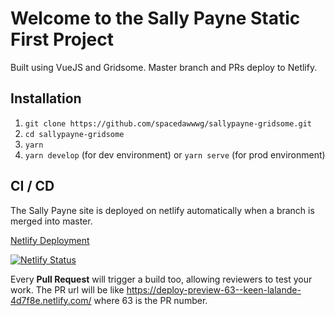 # Welcome to the Sally Payne Static First Project

Built using VueJS and Gridsome. Master branch and PRs deploy to Netlify.

## Installation

1. `git clone https://github.com/spacedawwwg/sallypayne-gridsome.git`
2. `cd sallypayne-gridsome`
3. `yarn`
4. `yarn develop` (for dev environment) or `yarn serve` (for prod environment)

## CI / CD

The Sally Payne site is deployed on netlify automatically when a branch is merged into master.

[Netlify Deployment](https://keen-lalande-4d7f8e.netlify.com)

[![Netlify Status](https://api.netlify.com/api/v1/badges/8dce9940-45fe-479c-86ef-51b3a48091c8/deploy-status)](https://app.netlify.com/sites/keen-lalande-4d7f8e/deploys)

Every **Pull Request** will trigger a build too, allowing reviewers to test your work. The PR url
will be like https://deploy-preview-63--keen-lalande-4d7f8e.netlify.com/ where 63 is the PR number.
